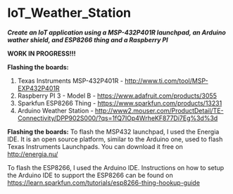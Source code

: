 # IoT_Weather_Station
<b><i>Create an IoT application using a MSP-432P401R launchpad, an Arduino wather shield, and ESP8266 thing and a Raspberry PI</i></b>


<b>WORK IN PROGRESS!!!</b>


<strong>Flashing the boards:</strong>
1) Texas Instruments MSP-432P401R - http://www.ti.com/tool/MSP-EXP432P401R
2) Raspberry PI 3 - Model B  - https://www.adafruit.com/products/3055
3) Sparkfun ESP8266 Thing - https://www.sparkfun.com/products/13231
4) Arduino Weather Station - http://www2.mouser.com/ProductDetail/TE-Connectivity/DPP902S000/?qs=1fQ7IOp4WrheKF877Di7Eg%3d%3d



<strong>Flashing the boards:</strong>
To flash the MSP432 launchpad, I used the Energia IDE. It is an open source platform, similar to the Arduino one, used to flash Texas Instruments Launchpads. You can download it free on http://energia.nu/


To flash the ESP8266, I used the Arduino IDE. Instructions on how to setup the Arduino IDE to support the ESP8266 can be found on https://learn.sparkfun.com/tutorials/esp8266-thing-hookup-guide
